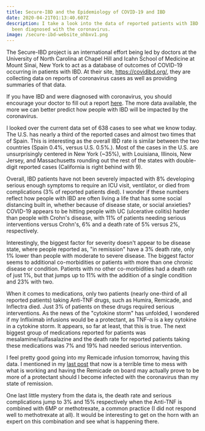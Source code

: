 ```yaml
---
title: Secure-IBD and the Epidemiology of COVID-19 and IBD
date: 2020-04-21T01:13:40.607Z
description: I take a look into the data of reported patients with IBD that have
  been diagnosed with the coronavirus.
image: /secure-ibd-website_ohbxv1.png
---
```

The Secure-IBD project is an international effort being led by doctors at the University of North Carolina at Chapel Hill and Icahn School of Medicine at Mount Sinai, New York to act as a database of outcomes of COVID-19 occurring in patients with IBD. At their site, [](https://covidibd.org/)<https://covidibd.org/>, they are collecting data on reports of coronavirus cases as well as providing summaries of that data.

If you have IBD and were diagnosed with coronavirus, you should encourage your doctor to fill out a report [here](https://global.redcap.unc.edu/surveys/?s=8LL398494N). The more data available, the more we can better predict how people with IBD will be impacted by the coronavirus.

I looked over the current data set of 638 cases to see what we know today. The U.S. has nearly a third of the reported cases and almost two times that of Spain. This is interesting as the overall IBD rate is similar between the two countries (Spain 0.4%, versus U.S. 0.5%.). Most of the cases in the U.S. are unsurprisingly centered in New York (~35%), with Louisiana, Illinois, New Jersey, and Massachusetts rounding out the rest of the states with double-digit reported cases (California is right behind with 9).

Overall, IBD patients have not been severely impacted with 8% developing serious enough symptoms to require an ICU visit, ventilator, or died from complications (3% of reported patients died). I wonder if these numbers reflect how people with IBD are often living a life that has some social distancing built in, whether because of disease state, or social anxieties? COVID-19 appears to be hitting people with UC (ulcerative colitis) harder than people with Crohn's disease, with 11% of patients needing serious interventions versus Crohn's, 6% and a death rate of 5% versus 2%, respectively.

Interestingly, the biggest factor for severity doesn't appear to be disease state, where people reported as, "in remission" have a 3% death rate, only 1% lower than people with moderate to severe disease. The biggest factor seems to additional co-morbidities or patients with more than one chronic disease or condition. Patients with no other co-morbidities had a death rate of just 1%, but that jumps up to 11% with the addition of a single condition and 23% with two.

When it comes to medications, only two patients (nearly one-third of all reported patients) taking Anti-TNF drugs, such as Humira, Remicade, and Inflectra died. Just 3% of patients on these drugs required serious interventions. As the news of the "cytokine storm" has unfolded, I wondered if my Infliximab infusions would be a protectant, as TNF-α is a key cytokine in a cytokine storm. It appears, so far at least, that this is true. The next biggest group of medications reported for patients was mesalamine/sulfasalazine and the death rate for reported patients taking these medications was 7% and 19% had needed serious intervention.

I feel pretty good going into my Remicade infusion tomorrow, having this data. I mentioned in my [last post](/post/preparing-for-covid19-with-ibd/) that now is a terrible time to mess with what is working and having the Remicade on board may actually prove to be more of a protectant should I become infected with the coronavirus than my state of remission.

One last little mystery from the data is, the death rate and serious complications jump to 3% and 15% respectively when the Anti-TNF is combined with 6MP or methotrexate, a common practice (I did not respond well to methotrexate at all). It would be interesting to get on the horn with an expert on this combination and see what is happening there.